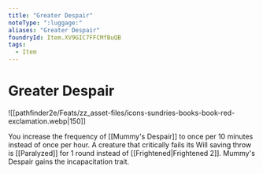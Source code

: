 ```yaml
---
title: "Greater Despair"
noteType: ":luggage:"
aliases: "Greater Despair"
foundryId: Item.XV9GIC7FFCMfBuQB
tags:
  - Item
---
```


# Greater Despair
![[pathfinder2e/Feats/zz_asset-files/icons-sundries-books-book-red-exclamation.webp|150]]

You increase the frequency of [[Mummy's Despair]] to once per 10 minutes instead of once per hour. A creature that critically fails its Will saving throw is [[Paralyzed]] for 1 round instead of [[Frightened|Frightened 2]]. Mummy's Despair gains the incapacitation trait.
